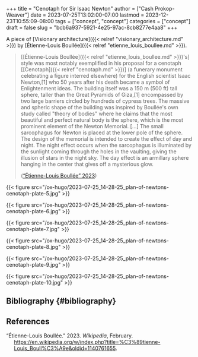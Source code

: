 +++
title = "Cenotaph for Sir Isaac Newton"
author = ["Cash Prokop-Weaver"]
date = 2023-07-25T13:02:00-07:00
lastmod = 2023-12-23T10:55:09-08:00
tags = ["concept", "concept"]
categories = ["concept"]
draft = false
slug = "bcb6a937-5921-4e25-97ac-8cb8277e4aa8"
+++

A piece of [Visionary architecture]({{< relref "visionary_architecture.md" >}}) by [Étienne-Louis Boullée]({{< relref "etienne_louis_boullee.md" >}}).

> [[Étienne-Louis Boullée]({{< relref "etienne_louis_boullee.md" >}})'s] style was most notably exemplified in his proposal for a cenotaph [[Cenotaph]({{< relref "cenotaph.md" >}})] (a funerary monument celebrating a figure interred elsewhere) for the English scientist Isaac Newton,[1] who 50 years after his death became a symbol of Enlightenment ideas. The building itself was a 150 m (500 ft) tall sphere, taller than the Great Pyramids of Giza,[1] encompassed by two large barriers circled by hundreds of cypress trees. The massive and spheric shape of the building was inspired by Boullée's own study called "theory of bodies" where he claims that the most beautiful and perfect natural body is the sphere, which is the most prominent element of the Newton Memorial. [...] The small sarcophagus for Newton is placed at the lower pole of the sphere. The design of the memorial is intended to create the effect of day and night. The night effect occurs when the sarcophagus is illuminated by the sunlight coming through the holes in the vaulting, giving the illusion of stars in the night sky. The day effect is an armillary sphere hanging in the center that gives off a mysterious glow.
>
> (<a href="#citeproc_bib_item_1">“Étienne-Louis Boullée” 2023</a>)

<div class="hugogallery">

{{< figure src="/ox-hugo/2023-07-25_14-28-25_plan-of-newtons-cenotaph-plate-5.jpg" >}}

{{< figure src="/ox-hugo/2023-07-25_14-28-25_plan-of-newtons-cenotaph-plate-6.jpg" >}}

{{< figure src="/ox-hugo/2023-07-25_14-28-25_plan-of-newtons-cenotaph-plate-7.jpg" >}}

{{< figure src="/ox-hugo/2023-07-25_14-28-25_plan-of-newtons-cenotaph-plate-8.jpg" >}}

{{< figure src="/ox-hugo/2023-07-25_14-28-25_plan-of-newtons-cenotaph-plate-9.jpg" >}}

{{< figure src="/ox-hugo/2023-07-25_14-28-25_plan-of-newtons-cenotaph-plate-10.jpg" >}}

</div>


## Bibliography {#bibliography}

## References

<style>.csl-entry{text-indent: -1.5em; margin-left: 1.5em;}</style><div class="csl-bib-body">
  <div class="csl-entry"><a id="citeproc_bib_item_1"></a>“Étienne-Louis Boullée.” 2023. <i>Wikipedia</i>, February. <a href="https://en.wikipedia.org/w/index.php?title=%C3%89tienne-Louis_Boull%C3%A9e&oldid=1140761655">https://en.wikipedia.org/w/index.php?title=%C3%89tienne-Louis_Boull%C3%A9e&#38;oldid=1140761655</a>.</div>
</div>

